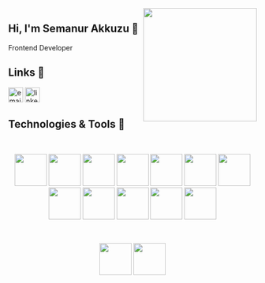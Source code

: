 <img align='right' src="https://media.giphy.com/media/ieyl9zmCjO4b4t6qoY/giphy.gif" width="230">

##  Hi,  I'm Semanur Akkuzu 👋

  Frontend Developer
 
 
 ##  Links 🚀
 
<a href="mailto:semanurakkuzu@gmail.com"><img src="https://img.icons8.com/color/96/000000/gmail.png" alt="email" width="30"/></a>
<a href="https://www.linkedin.com/in/semanurakkuzu"><img src="https://img.icons8.com/color/96/000000/linkedin.png" alt="linkedin" width="30"/></a>

 
## Technologies & Tools 🔧
<br>
<p align="center">
<img src="https://upload.wikimedia.org/wikipedia/commons/thumb/6/61/HTML5_logo_and_wordmark.svg/640px-HTML5_logo_and_wordmark.svg.png" width="65">
<img src="https://cdn-icons-png.flaticon.com/512/5968/5968242.png" width="65">
<img src="https://upload.wikimedia.org/wikipedia/commons/6/6a/JavaScript-logo.png" width="65">
<img src="https://upload.wikimedia.org/wikipedia/commons/4/4c/Typescript_logo_2020.svg" width="65">
<img src="https://upload.wikimedia.org/wikipedia/commons/thumb/a/a7/React-icon.svg/1200px-React-icon.svg.png" width="65">
<img src="https://cdn.worldvectorlogo.com/logos/redux.svg" width="65">
<img src="https://upload.wikimedia.org/wikipedia/commons/thumb/9/95/Vue.js_Logo_2.svg/1200px-Vue.js_Logo_2.svg.png" width="65">
<img src="https://user-images.githubusercontent.com/7110136/29002857-9e802f08-7ab4-11e7-9c31-604b5d0d0c19.png" width="65">
<img src="https://encrypted-tbn0.gstatic.com/images?q=tbn:ANd9GcTMd7eiGMX9FwRLC0uJTDewSjw_7_WvCF4ABLdwztLrCnPEXrqW0gG-pH8eT-fYPLlghjY&usqp=CAU" width="65">
<img src="https://getbootstrap.com/docs/5.3/assets/brand/bootstrap-logo-shadow.png" width="65">
<img src="https://upload.wikimedia.org/wikipedia/commons/thumb/d/d5/Tailwind_CSS_Logo.svg/1024px-Tailwind_CSS_Logo.svg.png" width="65">
<img src="http://derricktel.github.io/image/cover/ANTD.png" width="65">
</p>
<br>
<p align="center">
<img src="https://avatars.githubusercontent.com/u/54212428?s=280&v=4" width="65">
<img src="https://v4.material-ui.com/static/logo.png" width="65">
</p>



